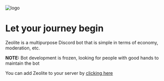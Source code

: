 ![logo](https://user-images.githubusercontent.com/53137848/163799242-f9072e46-28ef-469f-8102-6e6a67a84353.png)

# Let your journey begin

Zeolite is a multipurpose Discord bot that is simple in terms of economy, moderation, etc.

**NOTE:** Bot development is frozen, looking for people with good hands to maintain the bot

You can add Zeolite to your server by [clicking here](https://discord.com/api/oauth2/authorize?client_id=679692205736460301&permissions=8&scope=applications.commands+bot)
